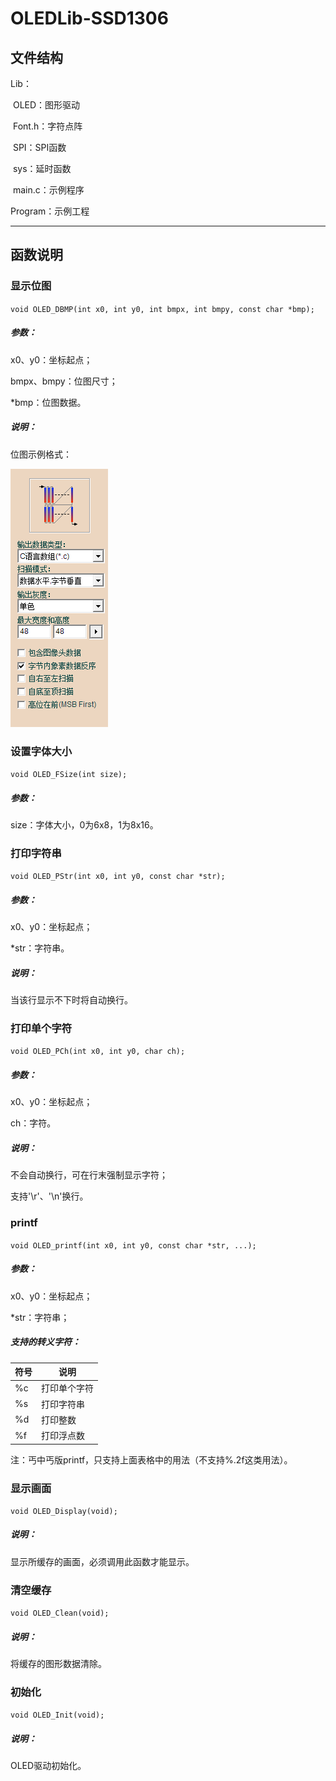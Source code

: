 # OLEDLib-SSD1306



## 文件结构

Lib：

​	OLED：图形驱动

​		Font.h：字符点阵

​	SPI：SPI函数

​	sys：延时函数

​	main.c：示例程序

Program：示例工程



------



## 函数说明



### 显示位图

`void OLED_DBMP(int x0, int y0, int bmpx, int bmpy, const char *bmp);`

##### 参数：

x0、y0：坐标起点；

bmpx、bmpy：位图尺寸；

*bmp：位图数据。

##### 说明：

位图示例格式：

![位图格式](\位图格式.png)



### 设置字体大小

`void OLED_FSize(int size);`

##### 参数：

size：字体大小，0为6x8，1为8x16。



### 打印字符串

`void OLED_PStr(int x0, int y0, const char *str);`

##### 参数：

x0、y0：坐标起点；

*str：字符串。

##### 说明：

当该行显示不下时将自动换行。



### 打印单个字符

`void OLED_PCh(int x0, int y0, char ch);`

##### 参数：

x0、y0：坐标起点；

ch：字符。

##### 说明：

不会自动换行，可在行末强制显示字符；

支持'\r'、'\n'换行。



### printf

`void OLED_printf(int x0, int y0, const char *str, ...);`

##### 参数：

x0、y0：坐标起点；

*str：字符串；

##### 支持的转义字符：

| 符号 | 说明         |
| ---- | ------------ |
| %c   | 打印单个字符 |
| %s   | 打印字符串   |
| %d   | 打印整数     |
| %f   | 打印浮点数   |

注：丐中丐版printf，只支持上面表格中的用法（不支持%.2f这类用法）。



### 显示画面

`void OLED_Display(void);`

##### 说明：

显示所缓存的画面，必须调用此函数才能显示。



### 清空缓存

`void OLED_Clean(void);`

##### 说明：

将缓存的图形数据清除。



### 初始化

`void OLED_Init(void);`

##### 说明：

OLED驱动初始化。